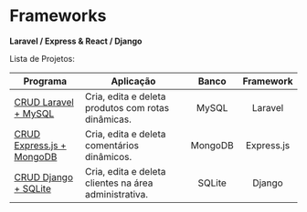 # Frameworks

<p><b>Laravel / Express & React / Django</b><br/></p>

<p>Lista de Projetos:</p>

Programa            | Aplicação | Banco | Framework
----------------- | -------- | :---------: | :---------:
[CRUD Laravel + MySQL](https://github.com/lucasbguima/Frameworks/tree/master/CRUD%20Laravel)  | Cria, edita e deleta produtos com rotas dinâmicas.| MySQL | Laravel
[CRUD Express.js + MongoDB ](https://github.com/lucasbguima/Frameworks/tree/master/CRUD%20Express)  | Cria, edita e deleta comentários dinâmicos.| MongoDB | Express.js
[CRUD Django + SQLite ](https://github.com/lucasbguima/Frameworks/tree/master/CRUD%20Django)  | Cria, edita e deleta clientes na área administrativa.| SQLite | Django